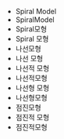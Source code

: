 ﻿- Spiral Model
- SpiralModel
- Spiral모형
- Spiral 모형
- 나선모형
- 나선 모형
- 나선적 모형
- 나선적모형
- 나선형 모형
- 나선형모형
- 점진모형
- 점진적 모형
- 점진적모형
